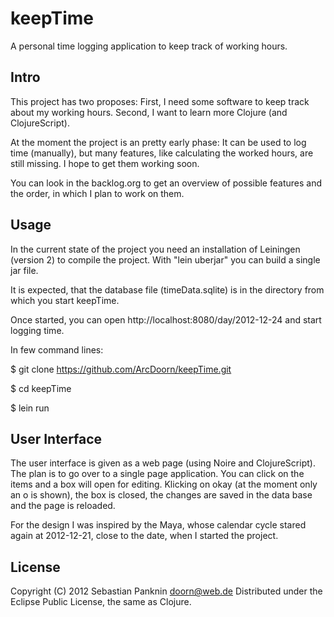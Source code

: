 keepTime
========
  A personal time logging application to keep track of working hours.

Intro
-----
   This project has two proposes: First, I need some software to 
   keep track about my working hours. Second, I want to learn more 
   Clojure (and ClojureScript).

   At the moment the project is an pretty early phase: It can be used 
   to log time (manually), but many features, like calculating the worked
   hours, are still missing. I hope to get them working soon.

   You can look in the backlog.org to get an overview of possible
   features and the order, in which I plan to work on them.

Usage
-----
   In the current state of the project you need an installation of 
   Leiningen (version 2) to compile the project. With "lein uberjar"
   you can build a single jar file. 

   It is expected, that the database file (timeData.sqlite) is in the 
   directory from which you start keepTime.

   Once started, you can open http://localhost:8080/day/2012-12-24
   and start logging time.

   In few command lines:

   $ git clone https://github.com/ArcDoorn/keepTime.git

   $ cd keepTime

   $ lein run 

User Interface
--------------

The user interface is given as a web page (using Noire and
ClojureScript). The plan is to go over to a single page application.
You can click on the items and a box will open for editing. Klicking
on okay (at the moment only an o is shown), the box is closed, the
changes are saved in the data base and the page is reloaded.

For the design I was inspired by the Maya, whose calendar cycle
stared again at 2012-12-21, close to the date, when I started 
the project.

License
-------
   Copyright (C) 2012 Sebastian Panknin <doorn@web.de>
   Distributed under the Eclipse Public License, the same as Clojure.


